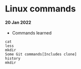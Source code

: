 # Linux commands
#### 20 Jan 2022
- Commands learned
```
cat
less
mkdir
Some Git commands[Includes clone]
history
mkdir
```

